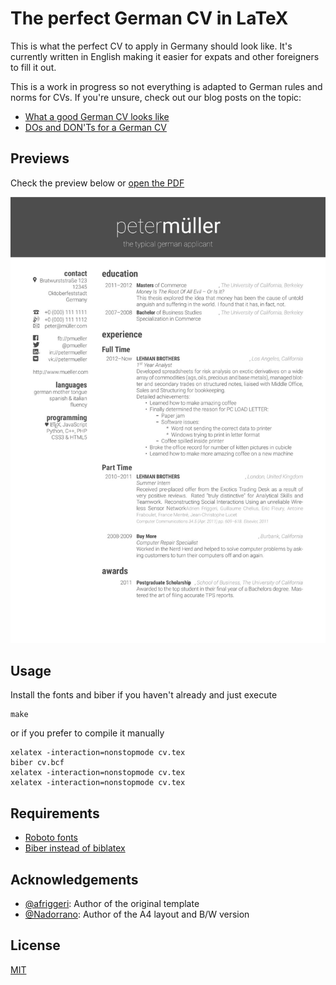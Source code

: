 # The perfect German CV in LaTeX

This is what the perfect CV to apply in Germany should look like. It's currently written in English making it easier for expats and other foreigners to fill it out.

This is a work in progress so not everything is adapted to German rules and norms for CVs. If you're unsure, check out our blog posts on the topic:
* [What a good German CV looks like](http://www.germanitjobs.com/blog/what-a-good-german-cv-looks-like/)
* [DOs and DON'Ts for a German CV](http://www.germanitjobs.com/blog/a-german-cv-some-dos-and-no-we-always-keep-things-positive/)

## Previews
Check the preview below or [open the PDF](https://github.com/germanitjobs/perfect-german-cv/raw/master/cv.pdf)

![Preview of the perfect German CV](cv.jpg)

## Usage
Install the fonts and biber if you haven't already and just execute

```
make
```

or if you prefer to compile it manually

```
xelatex -interaction=nonstopmode cv.tex
biber cv.bcf
xelatex -interaction=nonstopmode cv.tex
xelatex -interaction=nonstopmode cv.tex
```

## Requirements
* [Roboto fonts](https://material.google.com/resources/roboto-noto-fonts.html)
* [Biber instead of biblatex](http://biblatex-biber.sourceforge.net/)

## Acknowledgements
* [@afriggeri](https://github.com/afriggeri): Author of the original template
* [@Nadorrano](https://github.com/Nadorrano/cv-friggeri-x): Author of the A4 layout and B/W version

## License
[MIT](LICENSE)

